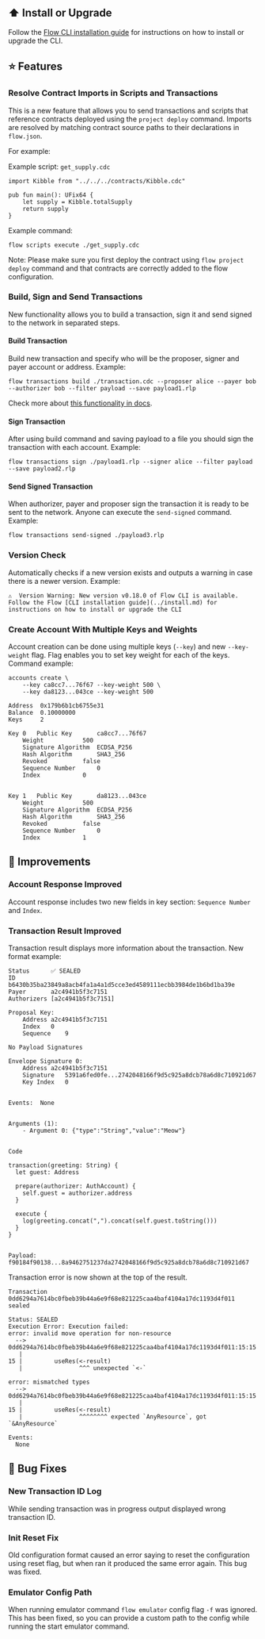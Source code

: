 ## ⬆️ Install or Upgrade

Follow the [Flow CLI installation guide](../install.md) for instructions on how to install or upgrade the CLI.

## ⭐ Features

### Resolve Contract Imports in Scripts and Transactions
This is a new feature that allows you to send transactions and scripts that reference 
contracts deployed using the `project deploy` command. Imports are resolved 
by matching contract source paths to their declarations in `flow.json`.

For example:

Example script: `get_supply.cdc`
```
import Kibble from "../../../contracts/Kibble.cdc"

pub fun main(): UFix64 {
    let supply = Kibble.totalSupply
    return supply
}

```

Example command:
```
flow scripts execute ./get_supply.cdc
```

Note: Please make sure you first deploy the contract using `flow project deploy` 
command and that contracts are correctly added to the flow configuration.


### Build, Sign and Send Transactions
New functionality allows you to build a transaction, sign it 
and send signed to the network in separated steps. 

#### Build Transaction
Build new transaction and specify who will be the proposer, signer and payer account 
or address. Example:

```
flow transactions build ./transaction.cdc --proposer alice --payer bob --authorizer bob --filter payload --save payload1.rlp
```

Check more about [this functionality in docs](../build-transactions.md).

#### Sign Transaction
After using build command and saving payload to a file you should sign the transaction 
with each account. Example:

```
flow transactions sign ./payload1.rlp --signer alice --filter payload --save payload2.rlp 
```

#### Send Signed Transaction
When authorizer, payer and proposer sign the transaction it is ready to be 
sent to the network. Anyone can execute the `send-signed` command. Example:

```
flow transactions send-signed ./payload3.rlp
```

### Version Check
Automatically checks if a new version exists and outputs a warning in case there 
is a newer version. Example:
```
⚠️  Version Warning: New version v0.18.0 of Flow CLI is available.
Follow the Flow [CLI installation guide](../install.md) for instructions on how to install or upgrade the CLI
```


### Create Account With Multiple Keys and Weights
Account creation can be done using multiple keys (`--key`) and new `--key-weight` 
flag. Flag enables you to set key weight for each of the keys. Command example: 
```
accounts create \
    --key ca8cc7...76f67 --key-weight 500 \
    --key da8123...043ce --key-weight 500

Address	 0x179b6b1cb6755e31
Balance	 0.10000000
Keys	 2

Key 0	Public Key		 ca8cc7...76f67
	Weight			 500
	Signature Algorithm	 ECDSA_P256
	Hash Algorithm		 SHA3_256
	Revoked 		 false
	Sequence Number 	 0
	Index 			 0


Key 1	Public Key		 da8123...043ce
	Weight			 500
	Signature Algorithm	 ECDSA_P256
	Hash Algorithm		 SHA3_256
	Revoked 		 false
	Sequence Number 	 0
	Index 			 1

```

## 🎉 Improvements

### Account Response Improved
Account response includes two new fields in key section: `Sequence Number` and `Index`.

### Transaction Result Improved
Transaction result displays more information about the transaction. New format example:

```
Status		✅ SEALED
ID		b6430b35ba23849a8acb4fa1a4a1d5cce3ed4589111ecbb3984de1b6bd1ba39e
Payer		a2c4941b5f3c7151
Authorizers	[a2c4941b5f3c7151]

Proposal Key:	
    Address	a2c4941b5f3c7151
    Index	0
    Sequence	9

No Payload Signatures

Envelope Signature 0:
    Address	a2c4941b5f3c7151
    Signature	5391a6fed0fe...2742048166f9d5c925a8dcb78a6d8c710921d67
    Key Index	0


Events:	 None


Arguments (1):
    - Argument 0: {"type":"String","value":"Meow"}


Code

transaction(greeting: String) {
  let guest: Address

  prepare(authorizer: AuthAccount) {
    self.guest = authorizer.address
  }

  execute {
    log(greeting.concat(",").concat(self.guest.toString()))
  }
}


Payload:
f90184f90138...8a9462751237da2742048166f9d5c925a8dcb78a6d8c710921d67
```

Transaction error is now shown at the top of the result.
```
Transaction 0dd6294a7614bc0fbeb39b44a6e9f68e821225caa4baf4104a17dc1193d4f011 sealed

Status: SEALED
Execution Error: Execution failed:
error: invalid move operation for non-resource
  --> 0dd6294a7614bc0fbeb39b44a6e9f68e821225caa4baf4104a17dc1193d4f011:15:15
   |
15 |         useRes(<-result)
   |                ^^^ unexpected `<-`

error: mismatched types
  --> 0dd6294a7614bc0fbeb39b44a6e9f68e821225caa4baf4104a17dc1193d4f011:15:15
   |
15 |         useRes(<-result)
   |                ^^^^^^^^ expected `AnyResource`, got `&AnyResource`

Events:
  None
```

## 🐞 Bug Fixes

### New Transaction ID Log
While sending transaction was in progress output displayed wrong transaction ID.

### Init Reset Fix
Old configuration format caused an error saying to reset the 
configuration using reset flag, but when ran it produced the same error again. 
This bug was fixed.

### Emulator Config Path
When running emulator command `flow emulator` config flag `-f` was ignored. 
This has been fixed, so you can provide a custom path to the config while running 
the start emulator command.
